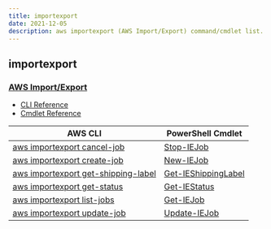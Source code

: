 ```yaml
---
title: importexport
date: 2021-12-05
description: aws importexport (AWS Import/Export) command/cmdlet list.
---
```


## importexport

### [AWS Import/Export](https://aws.amazon.com/snowball/)

* [CLI Reference](https://docs.aws.amazon.com/cli/latest/reference/importexport/index.html)
* [Cmdlet Reference](https://docs.aws.amazon.com/powershell/latest/reference/items/AWS_Import_Export_cmdlets.html)

|AWS CLI|PowerShell Cmdlet|
|----|----|
|[aws importexport cancel-job](https://docs.aws.amazon.com/cli/latest/reference/importexport/cancel-job.html)|[Stop-IEJob](https://docs.aws.amazon.com/powershell/latest/reference/items/Stop-IEJob.html)|
|[aws importexport create-job](https://docs.aws.amazon.com/cli/latest/reference/importexport/create-job.html)|[New-IEJob](https://docs.aws.amazon.com/powershell/latest/reference/items/New-IEJob.html)|
|[aws importexport get-shipping-label](https://docs.aws.amazon.com/cli/latest/reference/importexport/get-shipping-label.html)|[Get-IEShippingLabel](https://docs.aws.amazon.com/powershell/latest/reference/items/Get-IEShippingLabel.html)|
|[aws importexport get-status](https://docs.aws.amazon.com/cli/latest/reference/importexport/get-status.html)|[Get-IEStatus](https://docs.aws.amazon.com/powershell/latest/reference/items/Get-IEStatus.html)|
|[aws importexport list-jobs](https://docs.aws.amazon.com/cli/latest/reference/importexport/list-jobs.html)|[Get-IEJob](https://docs.aws.amazon.com/powershell/latest/reference/items/Get-IEJob.html)|
|[aws importexport update-job](https://docs.aws.amazon.com/cli/latest/reference/importexport/update-job.html)|[Update-IEJob](https://docs.aws.amazon.com/powershell/latest/reference/items/Update-IEJob.html)|

